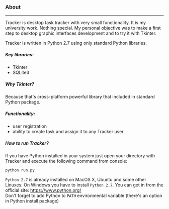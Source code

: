 ### About
-----
Tracker is desktop task tracker with very small functionality.
It is my university work. Nothing special.
My personal objective was to make a first step to desktop graphic interfaces development and to try it with Tkinter.

Tracker is written in Python 2.7 using only standard Python libraries. 

##### Key libraries:
- Tkinter
- SQLite3

##### Why Tkinter?
Because that's cross-platform powerful library that included in standard Python package.

##### Functionality:
- user registration
- ability to create task and assign it to any Tracker user

##### How to run Tracker?
If you have Python installed in your system just open your directory with Tracker and execute the following command from console:

```python run.py```


```Python 2.7``` is already installed on MacOS X, Ubuntu and some other Linuxes.
On Windows you have to install ```Python 2.7```. You can get in from the official site: https://www.python.org/<br>
Don't forget to add Python to ```PATH``` environmental variable (there's an option in Python install package)